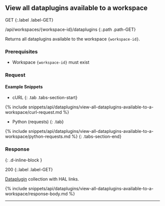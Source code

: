 ## View all dataplugins available to a workspace

GET
{:.label .label-GET}

/api/workspaces/{workspace-id}/dataplugins
{:.path .path-GET}

Returns all dataplugins available to the workspace `{workspace-id}`.

### Prerequisites
- Workspace `{workspace-id}` must exist

### Request
#### Example Snippets
- cURL
{: .tab .tabs-section-start}

{% include snippets/api/dataplugins/view-all-dataplugins-available-to-a-workspace/curl-request.md %}

- Python (requests)
{: .tab}

{% include snippets/api/dataplugins/view-all-dataplugins-available-to-a-workspace/python-requests.md %}
{: .tabs-section-end}

### Response
{: .d-inline-block }

200
{:.label .label-GET}

[Dataplugin](#dataplugin) collection with HAL links.

{% include snippets/api/dataplugins/view-all-dataplugins-available-to-a-workspace/response-body.md %}

---
